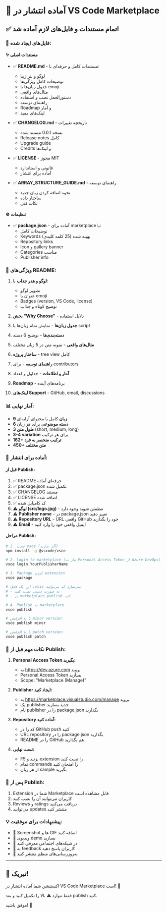 # 🚀 آماده انتشار در VS Code Marketplace

## ✅ تمام مستندات و فایل‌های لازم آماده شد!

### 📁 فایل‌های ایجاد شده:

#### ✨ مستندات اصلی

- ✅ **README.md** - مستندات کامل و حرفه‌ای با:

  - لوگو و بنر زیبا
  - توضیحات کامل ویژگی‌ها
  - جدول زبان‌ها با emoji
  - مثال‌های واقعی
  - دستورالعمل نصب و استفاده
  - راهنمای توسعه
  - Roadmap و آمار
  - لینک‌های مفید

- ✅ **CHANGELOG.md** - تاریخچه تغییرات

  - نسخه 0.0.1 مستند شده
  - Release notes کامل
  - Upgrade guide
  - Credits و لینک‌ها

- ✅ **LICENSE** - مجوز MIT

  - قانونی و استاندارد
  - آماده برای انتشار

- ✅ **ARRAY_STRUCTURE_GUIDE.md** - راهنمای توسعه
  - نحوه اضافه کردن زبان جدید
  - ساختار داده
  - نکات فنی

#### ⚙️ تنظیمات

- ✅ **package.json** - آماده برای marketplace با:
  - توضیحات کامل
  - Keywords بهینه شده (25 کلمه کلیدی)
  - Repository links
  - Icon و gallery banner
  - Categories مناسب
  - Publisher info

### 🎨 ویژگی‌های README:

1. **لوگو و هدر جذاب** با:

   - تصویر لوگو
   - عنوان با emoji
   - Badges (version, VS Code, license)
   - توضیح کوتاه و جذاب

2. **بخش "Why Choose"** - دلایل استفاده
3. **جدول زبان‌ها** - نمایش تمام زبان‌ها با script
4. **دسته‌بندی‌ها** - توضیح 6 دسته
5. **مثال‌های واقعی** - نمونه متن در 5 زبان مختلف
6. **ساختار پروژه** - tree view کامل
7. **راهنمای توسعه** - برای contributors
8. **آمار و اطلاعات** - جداول و اعداد
9. **Roadmap** - برنامه‌های آینده
10. **لینک‌های Support** - GitHub, email, discussions

### 📊 آمار نهایی:

- **9 زبان** کامل با محتوای آرایه‌ای
- **6 دسته موضوعی** برای هر زبان
- **3 طول متن** (short, medium, long)
- **3-4 variation** برای هر ترکیب
- **162+ ترکیب منحصر به فرد**
- **450+ متن مختلف**

### 🎯 آماده برای انتشار:

#### قبل از Publish:

1. ✅ README حرفه‌ای آماده
2. ✅ package.json تکمیل شده
3. ✅ CHANGELOG مستند
4. ✅ LICENSE اضافه شده
5. ✅ کد کامپایل شده
6. ⚠️ **لوگو (src/logo.jpg)** - مطمئن شوید وجود دارد
7. ⚠️ **Publisher name** - در package.json تغییر دهید
8. ⚠️ **Repository URL** - URL واقعی GitHub خود را بگذارید
9. ⚠️ **Email** - ایمیل واقعی خود را وارد کنید

#### مراحل Publish:

```bash
# 1. نصب vsce (اگر ندارید)
npm install -g @vscode/vsce

# 2. Login to marketplace (نیاز به Personal Access Token از Azure DevOps)
vsce login YourPublisherName

# 3. Package کردن extension
vsce package

# این یک فایل .vsix می‌سازد که می‌توانید:
# - به صورت دستی نصب کنید
# - در marketplace publish کنید

# 4. Publish به marketplace
vsce publish

# یا با افزایش minor version:
vsce publish minor

# یا با افزایش patch version:
vsce publish patch
```

### 📝 نکات مهم قبل از Publish:

1. **Personal Access Token بگیرید:**

   - به https://dev.azure.com بروید
   - Personal Access Token بسازید
   - Scope: "Marketplace (Manage)"

2. **Publisher ایجاد کنید:**

   - به https://marketplace.visualstudio.com/manage بروید
   - یک publisher جدید بسازید
   - نام publisher را در package.json بگذارید

3. **Repository آماده کنید:**

   - کد را در GitHub push کنید
   - URL repository را در package.json بگذارید
   - README را در GitHub هم بگذارید

4. **تست نهایی:**
   - F5 بزنید و extension را تست کنید
   - تمام commands را امتحان کنید
   - از هر زبان sample بگیرید

### 🎉 پس از Publish:

1. Extension شما در Marketplace قابل مشاهده است
2. کاربران می‌توانند آن را نصب کنند
3. Reviews و ratings دریافت می‌کنید
4. می‌توانید updates منتشر کنید

### 💡 پیشنهادات برای موفقیت:

- 📸 Screenshot ها و GIF اضافه کنید
- 🎥 ویدیوی demo بسازید
- 📱 در شبکه‌های اجتماعی معرفی کنید
- 💬 به feedback کاربران پاسخ دهید
- 🔄 به‌روزرسانی‌های منظم منتشر کنید

---

## 🎊 تبریک!

اکستنشن شما آماده انتشار در VS Code Marketplace است! 🚀

فقط موارد ⚠️ بالا را تکمیل کنید و بعد publish کنید.

موفق باشید! 💪
